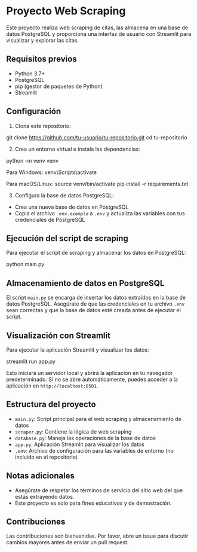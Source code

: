 # Proyecto Web Scraping

Este proyecto realiza web scraping de citas, las almacena en una base de datos PostgreSQL y proporciona una interfaz de usuario con Streamlit para visualizar y explorar las citas.

## Requisitos previos

- Python 3.7+
- PostgreSQL
- pip (gestor de paquetes de Python)
- Streamlit
  
## Configuración

1. Clona este repositorio:
   
git clone https://github.com/tu-usuario/tu-repositorio.git
cd tu-repositorio

2. Crea un entorno virtual e instala las dependencias:

python -m venv venv

Para Windows:
venv\Scripts\activate

Para macOS/Linux:
source venv/bin/activate
pip install -r requirements.txt

3. Configura la base de datos PostgreSQL:
- Crea una nueva base de datos en PostgreSQL
- Copia el archivo `.env.example` a `.env` y actualiza las variables con tus credenciales de PostgreSQL

## Ejecución del script de scraping

Para ejecutar el script de scraping y almacenar los datos en PostgreSQL:

python main.py

## Almacenamiento de datos en PostgreSQL

El script `main.py` se encarga de insertar los datos extraídos en la base de datos PostgreSQL. Asegúrate de que las credenciales en tu archivo `.env` sean correctas y que la base de datos esté creada antes de ejecutar el script.

## Visualización con Streamlit

Para ejecutar la aplicación Streamlit y visualizar los datos:

streamlit run app.py

Esto iniciará un servidor local y abrirá la aplicación en tu navegador predeterminado. Si no se abre automáticamente, puedes acceder a la aplicación en `http://localhost:8501`.

## Estructura del proyecto

- `main.py`: Script principal para el web scraping y almacenamiento de datos
- `scraper.py`: Contiene la lógica de web scraping
- `database.py`: Maneja las operaciones de la base de datos
- `app.py`: Aplicación Streamlit para visualizar los datos
- `.env`: Archivo de configuración para las variables de entorno (no incluido en el repositorio)

## Notas adicionales

- Asegúrate de respetar los términos de servicio del sitio web del que estás extrayendo datos.
- Este proyecto es solo para fines educativos y de demostración.

## Contribuciones

Las contribuciones son bienvenidas. Por favor, abre un issue para discutir cambios mayores antes de enviar un pull request.
